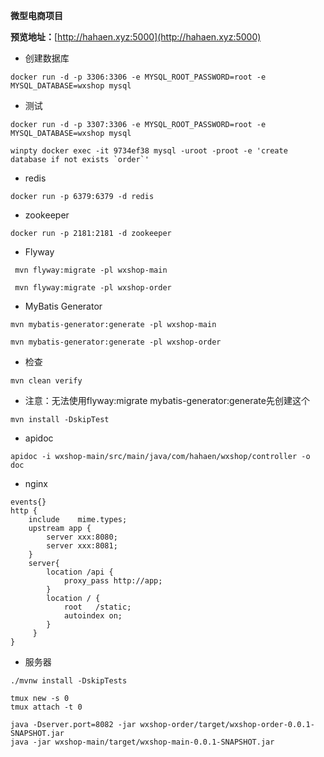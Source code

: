 **微型电商项目**

**预览地址：**[http://hahaen.xyz:5000](http://hahaen.xyz:5000)

* 创建数据库

```
docker run -d -p 3306:3306 -e MYSQL_ROOT_PASSWORD=root -e MYSQL_DATABASE=wxshop mysql
```

* 测试

```
docker run -d -p 3307:3306 -e MYSQL_ROOT_PASSWORD=root -e MYSQL_DATABASE=wxshop mysql
```

```
winpty docker exec -it 9734ef38 mysql -uroot -proot -e 'create database if not exists `order`'
```

* redis

```
docker run -p 6379:6379 -d redis
```

* zookeeper

```
docker run -p 2181:2181 -d zookeeper
```

* Flyway

```
 mvn flyway:migrate -pl wxshop-main
```

```
 mvn flyway:migrate -pl wxshop-order
```

* MyBatis Generator

```
mvn mybatis-generator:generate -pl wxshop-main
```

```
mvn mybatis-generator:generate -pl wxshop-order
```

* 检查

```
mvn clean verify
```

* 注意：无法使用flyway:migrate mybatis-generator:generate先创建这个

```
mvn install -DskipTest
```

* apidoc

```
apidoc -i wxshop-main/src/main/java/com/hahaen/wxshop/controller -o doc
```

* nginx

```
events{}
http {
    include    mime.types;
    upstream app {
        server xxx:8080;
        server xxx:8081;
    }
    server{
        location /api {
            proxy_pass http://app;
        }
        location / {
            root   /static;
            autoindex on;
        }
     }
}
```

* 服务器

```
./mvnw install -DskipTests
```

```
tmux new -s 0
tmux attach -t 0
```

```
java -Dserver.port=8082 -jar wxshop-order/target/wxshop-order-0.0.1-SNAPSHOT.jar
java -jar wxshop-main/target/wxshop-main-0.0.1-SNAPSHOT.jar
```

